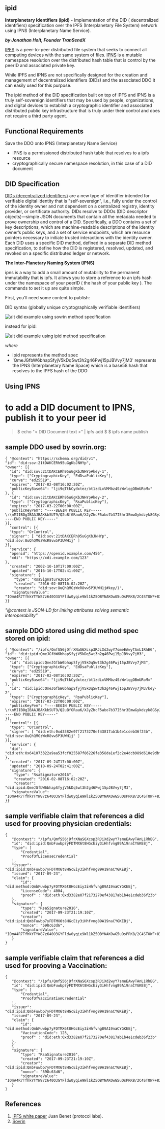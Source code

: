 
## ipid
**Interplanetary Identifiers (ipid)** -  Implementation of the DID ( decentralized identifiers) specification over the IPFS (Interplanetary File System) network using IPNS (Interplanetary Name Service). 

**_by Jonathan Holt, Founder TranSendX_**

[IPFS](https://ipfs.io)  is a peer-to-peer distributed file system that seeks to connect all computing devices with the same system of files. 
[IPNS](https://github.com/ipfs/faq/issues/16) is a mutable namespace resolution over the distributed hash table that is control by the peerID and associated private key.

While IPFS and IPNS are not specifically designed for the creation and management of decentralized identifiers (DIDs) and the associated DDO it can easily used for this purpose. 

The ipid method of the DID specification built on top of IPFS and IPNS is a truly self-sovereign identifiers that may be used by people, organizations, and digital devices to establish a cryptographic identifier and associated distributed public key infrastructure that is truly under their control and does not require a third party agent.


## Functional Requirements 

Save the DDO onto IPNS (Interplanetary Name Service)
- IPNS is a permissioned distributed hash table that resolves to a ipfs resource
- cryptographically secure namespace resolution, in this case of a DID document

## DID Specification

[DIDs (decentralized identifiers)](https://w3c-ccg.github.io/did-spec/) are a new type of identifier intended for verifiable digital identity that is "self-sovereign", i.e., fully under the control of the identity owner and not dependent on a centralized registry, identity provider, or certificate authority. DIDs resolve to DDOs (DID descriptor objects)—simple JSON documents that contain all the metadata needed to prove ownership and control of a DID. Specifically, a DDO contains a set of key descriptions, which are machine-readable descriptions of the identity owner’s public keys, and a set of service endpoints, which are resource pointers necessary to initiate trusted interactions with the identity owner. Each DID uses a specific DID method, defined in a separate DID method specification, to define how the DID is registered, resolved, updated, and revoked on a specific distributed ledger or network.

**The Inter-Planetary Naming System (IPNS)**

ipns is a way to add a small amount of mutability to the permanent immutability that is ipfs. It allows you to store a reference to an ipfs hash under the namespace of your peerID ( the hash of your public key ). The commands to set it up are quite simple.

First, you'll need some content to publish:

DID syntax (globally unique cryptographically verifiable identifiers)

![alt did example using sovrin method specification](https://ipfs.io/ipfs/QmYEgzjp4K1ZBXZ4y6VDQKCnUsTgdoatA31f6HnpLsXi1E "did example from sovrin")

instead for ipid: 

![alt did example using ipid method specification](https://ipfs.io/ipfs/QmUcX32r44k3KJ1PMtQD3YqRfvqHHrEEiogmnEGstUEjA6 "did example from ipid")


*where* 
- ipid represents the method spec 
- 'QmeJGfbW6bhapSfyjV5kDq5wt3h2g46Pwj15pJBVvy7jM3' represents the IPNS (Interplanetary Name Space) which is a base58 hash that resolves to the IPFS hash of the DDO 
 

## Using IPNS ## 

# to add a DID document to IPNS, publish it to your peer id

>$ echo "< DID Document text >" | ipfs add 
>$ <HASH> 
>$ ipfs name publish <HASH>



## sample DDO used by sovrin.org:
```
{ "@context": "https://schema.org/did/v1",
"id": "did:sov:21tDAKCERh95uGgKbJNHYp",
"owner": [{ 
  "id": "did:sov:21tDAKCERh95uGgKbJNHYp#key-1",
  "type": ["CryptographicKey", "EdDsaPublicKey"],
  "curve": "ed25519",
  "expires": "2017-02-08T16:02:20Z",
  "publicKeyBase64": "lji9qTtkCydxtez/bt1zdLxVMMbz4SzWvlqgOBmURoM="
}, {
  "id": "did:sov:21tDAKCERh95uGgKbJNHYp#key-2",
  "type": ["CryptographicKey", "RsaPublicKey"],
  "expires": "2017-03-22T00:00:00Z",
  "publicKeyPem": "----BEGIN PUBLIC KEY-----\r\nMIIBOgIBAAJBAKkbSUT9/Q2uBfGRau6/XJyZhcF5abo7b37I5hr3EmwGykdzyk8GSyJK3TOrjyl0sdJsGbFmgQaRyV\r\n-----END PUBLIC KEY-----"
}],
  "control": [{
  "type": "OrControl",
  "signer": [ "did:sov:21tDAKCERh95uGgKbJNHYp", "did:sov:8uQhQMGzWxR8vw5P3UWH1j" ]
}],
  "service": {
  "openid": "https://openid.example.com/456",
  "xdi": "https://xdi.example.com/123"
},
  "created": "2002-10-10T17:00:00Z",
  "updated": "2016-10-17T02:41:00Z",
  "signature": {
    "type": "RsaSignature2016",
    "created": "2016-02-08T16:02:20Z",
    "creator": "did:sov:8uQhQMGzWxR8vw5P3UWH1j#key/1",
   "signatureValue": "IOmA4R7TfhkYTYW87z640O3GYFldw0yqie9Wl1kZ5OBYNAKOwG5uOsPRK8/2C4STOWF+83cMcbZ3CBMq2/gi25s="
}}
```

_"@context is JSON-LD for linking attributes solving semantic interoperability"_


## sample DDO stored using did method spec stored on ipid:  


```
{ "@context": "/ipfs/QmfS56jDfrXNaS6Xcsp3RJiXd2wyY7smeEAwyTAnL1RhEG",
"id": "did:ipid:QmeJGfbW6bhapSfyjV5kDq5wt3h2g46Pwj15pJBVvy7jM3",
"owner": [{ 
  "id": "did:ipid:QmeJGfbW6bhapSfyjV5kDq5wt3h2g46Pwj15pJBVvy7jM3",
  "type": ["CryptographicKey", "EdDsaPublicKey"],
  "curve": "ed25519",
  "expires": "2017-02-08T16:02:20Z",
  "publicKeyBase64": "lji9qTtkCydxtez/bt1zdLxVMMbz4SzWvlqgOBmURoM="
}, {
  "id": "did:ipid:QmeJGfbW6bhapSfyjV5kDq5wt3h2g46Pwj15pJBVvy7jM3/key-2",
  "type": ["CryptographicKey", "RsaPublicKey"],
  "expires": "2017-03-22T00:00:00Z",
  "publicKeyPem": "----BEGIN PUBLIC KEY-----\r\nMIIBOgIBAAJBAKkbSUT9/Q2uBfGRau6/XJyZhcF5abo7b37I5hr3EmwGykdzyk8GSyJK3TOrjyl0sdJsGbFmgQaRyV\r\n-----END PUBLIC KEY-----"
}],
  "control": [{
  "type": "OrControl",
  "signer": [ "did:eth:0xd3382e07f2173270ef43817ab1b4e1cdeb36f23b", "did:sov:8uQhQMGzWxR8vw5P3UWH1j" ]
}],
  "service": {
  "did": "did:eth:0x641073322a9aa53fcf025587f86226fe358da1ef2c2e4dcb989d610e9dbf6b9a",
},
  "created": "2017-09-24T17:00:00Z",
  "updated": "2018-09-24T02:41:00Z",
  "signature": {
    "type": "RsaSignature2016",
    "created": "2016-02-08T16:02:20Z",
    "creator": "did:ipid:QmeJGfbW6bhapSfyjV5kDq5wt3h2g46Pwj15pJBVvy7jM3",
   "signatureValue": "IOmA4R7TfhkYTYW87z640O3GYFldw0yqie9Wl1kZ5OBYNAKOwG5uOsPRK8/2C4STOWF+83cMcbZ3CBMq2/gi25s="
}}
```


## sample verifiable claim that references a did used for prooving physician credentials:  
```
{
   "@context": "/ipfs/QmfS56jDfrXNaS6Xcsp3RJiXd2wyY7smeEAwyTAnL1RhEG",
   "id": "did:ipid:QmbFuwbp7yFDTMX6t8HGcEiy3iHhfvng89A19naCYGKEBj",
   "type": [
       "Credential",
       "ProofOfLicenseCredential"
   ],
   "issuer": "did:ipid:QmbFuwbp7yFDTMX6t8HGcEiy3iHhfvng89A19naCYGKEBj",
   "issued": "2017-09-23",
   "claim": {
       "id": "did:method:QmbFuwbp7yFDTMX6t8HGcEiy3iHhfvng89A19naCYGKEBj",
       "LicenseCode": 4004, 
       "proof" : "did:eth:0xd3382e07f2173270ef43817ab1b4e1cdeb36f23b"
   },
   "signature": {
       "type": "RsaSignature2016",
       "created": "2017-09-23T21:19:10Z",
       "creator": "did:ipid:QmbFuwbp7yFDTMX6t8HGcEiy3iHhfvng89A19naCYGKEBj",
       "nonce": "598c63d6",
       "signatureValue": "IOmA4R7TfhkYTYW87z640O3GYFldw0yqie9Wl1kZ5OBYNAKOwG5uOsPRK8/2C4STOWF+83cMcbZ3CBMq2/gi25s="
   }
}

```

## sample verifiable claim that references a did used for prooving a Vaccination:  
```
{
   "@context": "/ipfs/QmfS56jDfrXNaS6Xcsp3RJiXd2wyY7smeEAwyTAnL1RhEG",
   "id": "did:ipid:QmbFuwbp7yFDTMX6t8HGcEiy3iHhfvng89A19naCYGKEBj",
   "type": [
       "Credential",
       "ProofOfVaccinationCredential"
   ],
   "issuer": "did:ipid:QmbFuwbp7yFDTMX6t8HGcEiy3iHhfvng89A19naCYGKEBj",
   "issued": "2017-09-23",
   "claim": {
       "id": "did:method:QmbFuwbp7yFDTMX6t8HGcEiy3iHhfvng89A19naCYGKEBj",
       "VacinationCode": 123, 
       "proof" : "did:eth:0xd3382e07f2173270ef43817ab1b4e1cdeb36f23b"
   },
   {
   "signature": {
       "type": "RsaSignature2016",
       "created": "2017-09-23T21:19:10Z",
       "creator": "did:ipid:QmbFuwbp7yFDTMX6t8HGcEiy3iHhfvng89A19naCYGKEBj",
       "nonce": "598c63d6",
       "signatureValue": "IOmA4R7TfhkYTYW87z640O3GYFldw0yqie9Wl1kZ5OBYNAKOwG5uOsPRK8/2C4STOWF+83cMcbZ3CBMq2/gi25s="
   }
}
```


## References

1. [IPFS white paper](https://github.com/ipfs/papers/raw/master/ipfs-cap2pfs/ipfs-p2p-file-system.pdf) Juan Benet (protocol labs).
2. [Sovrin](http://sovrin.org)